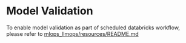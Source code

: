 # Model Validation
To enable model validation as part of scheduled databricks workflow, please refer to [mlops_llmops/resources/README.md](../resources/README.md)
